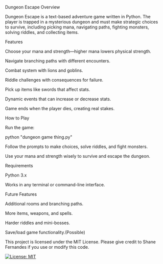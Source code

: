 Dungeon Escape
Overview

Dungeon Escape is a text-based adventure game written in Python.
The player is trapped in a mysterious dungeon and must make strategic choices to survive, including picking mana, navigating paths, fighting monsters, solving riddles, and collecting items.

Features

Choose your mana and strength—higher mana lowers physical strength.

Navigate branching paths with different encounters.

Combat system with lions and goblins.

Riddle challenges with consequences for failure.

Pick up items like swords that affect stats.

Dynamic events that can increase or decrease stats.

Game ends when the player dies, creating real stakes.

How to Play

Run the game:

python "dungeon game thing.py"


Follow the prompts to make choices, solve riddles, and fight monsters.

Use your mana and strength wisely to survive and escape the dungeon.

Requirements

Python 3.x

Works in any terminal or command-line interface.

Future Features

Additional rooms and branching paths.

More items, weapons, and spells.

Harder riddles and mini-bosses.

Save/load game functionality.(Possible)

This project is licensed under the MIT License. Please give credit to Shane Fernandes if you use or modify this code.

[![License: MIT](https://img.shields.io/badge/License-MIT-yellow.svg)](LICENSE)

